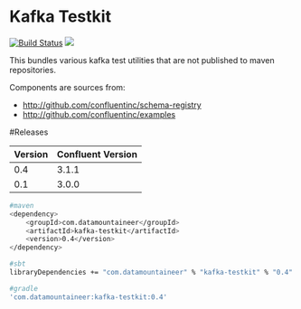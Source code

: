 # Kafka Testkit 

[![Build Status](https://travis-ci.org/datamountaineer/kafka-testkit.svg?branch=master)](https://travis-ci.org/datamountaineer/kafka-testkit)
[<img src="https://img.shields.io/badge/latest%20release-v0.4-blue.svg?label=latest%20release"/>](http://search.maven.org/#search%7Cga%7C1%7Cg%3A%22com.datamountaineer%22%20AND%20a%3A%22kafka-testkit%22)

This bundles various kafka test utilities that are not published to maven repositories.

Components are sources from:

- http://github.com/confluentinc/schema-registry
- http://github.com/confluentinc/examples


#Releases


| Version | Confluent Version |
| ------- | ----------------- |
|0.4|3.1.1|
|0.1|3.0.0|


```bash
#maven
<dependency>
	<groupId>com.datamountaineer</groupId>
	<artifactId>kafka-testkit</artifactId>
	<version>0.4</version>
</dependency>

#sbt
libraryDependencies += "com.datamountaineer" % "kafka-testkit" % "0.4"

#gradle
'com.datamountaineer:kafka-testkit:0.4'
```
